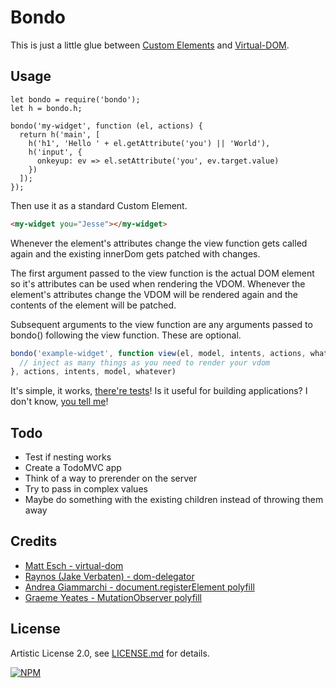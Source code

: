 # Bondo

This is just a little glue between [Custom Elements](https://w3c.github.io/webcomponents/spec/custom/) and [Virtual-DOM](https://github.com/Matt-Esch/virtual-dom).

## Usage

```es6
let bondo = require('bondo');
let h = bondo.h;

bondo('my-widget', function (el, actions) {
  return h('main', [
    h('h1', 'Hello ' + el.getAttribute('you') || 'World'),
    h('input', {
      onkeyup: ev => el.setAttribute('you', ev.target.value)
    })
  ]);
});
```

Then use it as a standard Custom Element.

```html
<my-widget you="Jesse"></my-widget>
```

Whenever the element's attributes change the view function gets called again and the existing innerDom gets patched with changes.

The first argument passed to the view function is the actual DOM element so it's attributes can be used when rendering the VDOM. Whenever the element's attributes change the VDOM will be rendered again and the contents of the element will be patched.

Subsequent arguments to the view function are any arguments passed to bondo() following the view function. These are optional. 

```js
bondo('example-widget', function view(el, model, intents, actions, whatever) {
  // inject as many things as you need to render your vdom
}, actions, intents, model, whatever)

```

It's simple, it works, [there're tests](https://github.com/jessehattabaugh/bondo/blob/master/test/test.js)! Is it useful for building applications? I don't know, [you tell me](https://github.com/jessehattabaugh/bondo/issues)!

## Todo

- Test if nesting works
- Create a TodoMVC app
- Think of a way to prerender on the server
- Try to pass in complex values
- Maybe do something with the existing children instead of throwing them away

## Credits

- [Matt Esch - virtual-dom](https://github.com/Matt-Esch/virtual-dom)
- [Raynos (Jake Verbaten) - dom-delegator](https://github.com/Raynos/dom-delegator)
- [Andrea Giammarchi - document.registerElement polyfill](https://github.com/WebReflection/document-register-element)
- [Graeme Yeates - MutationObserver polyfill](https://github.com/megawac/MutationObserver.js)

## License

Artistic License 2.0, see [LICENSE.md](http://github.com/jessehattabaugh/bondo/blob/master/LICENSE.md) for details.

[![NPM](https://nodei.co/npm/bondo.png)](https://www.npmjs.com/package/bondo)
